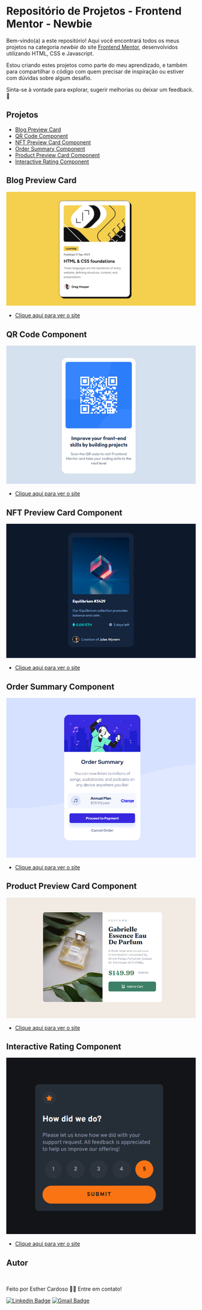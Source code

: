 # Repositório de Projetos - Frontend Mentor - Newbie

Bem-vindo(a) a este repositório! Aqui você encontrará todos os meus projetos na categoria _newbie_ do site [Frontend Mentor](https://www.frontendmentor.io/challenges?difficulty=1&type=free-plus%2Cfree), desenvolvidos utilizando HTML, CSS e Javascript.

Estou criando estes projetos como parte do meu aprendizado, e também para compartilhar o código com quem precisar de inspiração ou estiver com dúvidas sobre algum desafio.

Sinta-se à vontade para explorar, sugerir melhorias ou deixar um feedback. 🚀

## Projetos

- [Blog Preview Card](#blog-preview-card)
- [QR Code Component](#qr-code-component)
- [NFT Preview Card Component](#nft-preview-card-component)
- [Order Summary Component](#order-summary-component)
- [Product Preview Card Component](#product-preview-card-component)
- [Interactive Rating Component](#interactive-rating-component)

## Blog Preview Card <a name="blog-preview-card"></a>

![Blog preview card](./blog-preview-card/blog-preview-card.jpg)

- [Clique aqui para ver o site](https://blog-preview-card-esther.netlify.app/)

## QR Code Component <a name="qr-code-component"></a>

![QR Code Component](./qr-code-component/qr-code-readme.png)

- [Clique aqui para ver o site](https://qr-code-component-esther.netlify.app/)

## NFT Preview Card Component <a name="nft-preview-card-component"></a>

![NFT Preview Card Component](./nft-preview-card-component/nft-readme.png)

- [Clique aqui para ver o site](https://nft-preview-card-component-esther.netlify.app/)

## Order Summary Component <a name="order-summary-component"></a>

![Order Summary Component](./order-summary-component/order-summary-readme.png)

- [Clique aqui para ver o site](https://order-summary-component-esther.netlify.app/)

## Product Preview Card Component <a name="product-preview-card-component"></a>

![Product Preview Card Component](./product-preview-card-component/product-preview-readme.png)

- [Clique aqui para ver o site](https://product-preview-card-component-esther.netlify.app/)

## Interactive Rating Component <a name="interactive-rating-component"></a>

![Product Preview Card Component](./interactive-rating-component/img-readme.png)

- [Clique aqui para ver o site](https://interactive-rating-component-esther.netlify.app/)

## Autor

<a href="https://www.instagram.com/_esther_cardoso/">
 <img src="https://avatars.githubusercontent.com/u/70102263?v=4" width="200px;" alt=""/>
 <br />
</a>

Feito por Esther Cardoso 👋🏽 Entre em contato!

[![Linkedin Badge](https://img.shields.io/badge/-Esther-blue?style=flat-square&logo=Linkedin&logoColor=white&link=https://www.linkedin.com/in/esther-cardoso/)](https://www.linkedin.com/in/esther-cardoso/)
[![Gmail Badge](https://img.shields.io/badge/-esthercardosofernandes@gmail.com-c14438?style=flat-square&logo=Gmail&logoColor=white&link=mailto:esthercardosofernandes.com)](mailto:esthercardosofernandes@gmail.com)

